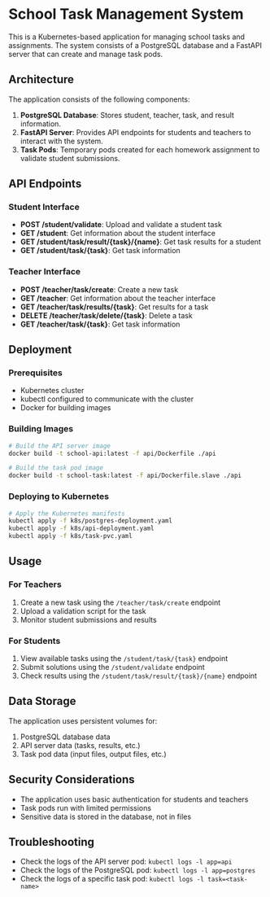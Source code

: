 # School Task Management System

This is a Kubernetes-based application for managing school tasks and assignments. The system consists of a PostgreSQL database and a FastAPI server that can create and manage task pods.

## Architecture

The application consists of the following components:

1. **PostgreSQL Database**: Stores student, teacher, task, and result information.
2. **FastAPI Server**: Provides API endpoints for students and teachers to interact with the system.
3. **Task Pods**: Temporary pods created for each homework assignment to validate student submissions.

## API Endpoints

### Student Interface

- **POST /student/validate**: Upload and validate a student task
- **GET /student**: Get information about the student interface
- **GET /student/task/result/{task}/{name}**: Get task results for a student
- **GET /student/task/{task}**: Get task information

### Teacher Interface

- **POST /teacher/task/create**: Create a new task
- **GET /teacher**: Get information about the teacher interface
- **GET /teacher/task/results/{task}**: Get results for a task
- **DELETE /teacher/task/delete/{task}**: Delete a task
- **GET /teacher/task/{task}**: Get task information

## Deployment

### Prerequisites

- Kubernetes cluster
- kubectl configured to communicate with the cluster
- Docker for building images

### Building Images

```bash
# Build the API server image
docker build -t school-api:latest -f api/Dockerfile ./api

# Build the task pod image
docker build -t school-task:latest -f api/Dockerfile.slave ./api
```

### Deploying to Kubernetes

```bash
# Apply the Kubernetes manifests
kubectl apply -f k8s/postgres-deployment.yaml
kubectl apply -f k8s/api-deployment.yaml
kubectl apply -f k8s/task-pvc.yaml
```

## Usage

### For Teachers

1. Create a new task using the `/teacher/task/create` endpoint
2. Upload a validation script for the task
3. Monitor student submissions and results

### For Students

1. View available tasks using the `/student/task/{task}` endpoint
2. Submit solutions using the `/student/validate` endpoint
3. Check results using the `/student/task/result/{task}/{name}` endpoint

## Data Storage

The application uses persistent volumes for:

1. PostgreSQL database data
2. API server data (tasks, results, etc.)
3. Task pod data (input files, output files, etc.)

## Security Considerations

- The application uses basic authentication for students and teachers
- Task pods run with limited permissions
- Sensitive data is stored in the database, not in files

## Troubleshooting

- Check the logs of the API server pod: `kubectl logs -l app=api`
- Check the logs of the PostgreSQL pod: `kubectl logs -l app=postgres`
- Check the logs of a specific task pod: `kubectl logs -l task=<task-name>` 